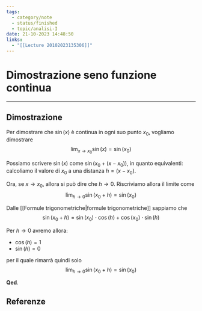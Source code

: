 ```yaml
---
tags:
  - category/note
  - status/finished
  - topic/analisi-I
date: 21-10-2023 14:48:50
links:
  - "[[Lecture 20102023135306]]"
---
```

# Dimostrazione seno funzione continua
---
## Dimostrazione
Per dimostrare che $\sin(x)$ è continua in ogni suo punto $x_{0}$, vogliamo dimostrare
$$\lim_{x \to x_{0}} \sin(x) = \sin(x_{0})$$

Possiamo scrivere $\sin(x)$ come $\sin(x_{0} + (x - x_{0}))$, in quanto equivalenti: calcoliamo il valore di $x_{0}$ a una distanza $h = (x-x_{0})$.

Ora, se $x \to x_{0}$, allora si può dire che $h \to 0$. Riscriviamo allora il limite come
$$\lim_{h \to 0} \sin(x_{0} + h) = \sin(x_{0})$$

Dalle [[Formule trigonometriche|formule trigonometriche]] sappiamo che
$$\sin(x_{0} + h) = \sin(x_{0})\cdot\cos(h) + \cos(x_{0})\cdot\sin(h)$$

Per $h \to 0$ avremo allora:
- $\cos(h) = 1$
- $\sin(h) = 0$

per il quale rimarrà quindi solo
$$\lim_{h \to 0} \sin(x_{0} + h) = \sin(x_{0})$$

**Qed**.

## Referenze